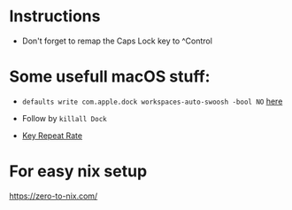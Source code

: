 # Instructions
 - Don't forget to remap the Caps Lock key to ^Control

# Some usefull macOS stuff:
 - `defaults write com.apple.dock workspaces-auto-swoosh -bool NO` [here](https://discussions.apple.com/thread/4995042?sortBy=best)

 - Follow by `killall Dock`
   
 - [Key Repeat Rate](https://apple.stackexchange.com/questions/10467/how-to-increase-keyboard-key-repeat-rate-on-os-x)

# For easy nix setup
 https://zero-to-nix.com/

